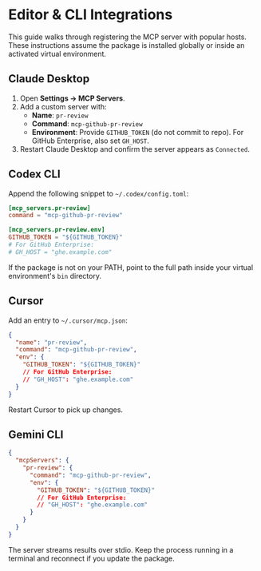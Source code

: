 # Editor & CLI Integrations

This guide walks through registering the MCP server with popular hosts. These instructions assume the package is installed globally or inside an activated virtual environment.

## Claude Desktop

1. Open **Settings → MCP Servers**.
2. Add a custom server with:
   - **Name**: `pr-review`
   - **Command**: `mcp-github-pr-review`
   - **Environment**: Provide `GITHUB_TOKEN` (do not commit to repo). For GitHub Enterprise, also set `GH_HOST`.
3. Restart Claude Desktop and confirm the server appears as `Connected`.

## Codex CLI

Append the following snippet to `~/.codex/config.toml`:

```toml
[mcp_servers.pr-review]
command = "mcp-github-pr-review"

[mcp_servers.pr-review.env]
GITHUB_TOKEN = "${GITHUB_TOKEN}"
# For GitHub Enterprise:
# GH_HOST = "ghe.example.com"
```

If the package is not on your PATH, point to the full path inside your virtual environment's `bin` directory.

## Cursor

Add an entry to `~/.cursor/mcp.json`:

```json
{
  "name": "pr-review",
  "command": "mcp-github-pr-review",
  "env": {
    "GITHUB_TOKEN": "${GITHUB_TOKEN}"
    // For GitHub Enterprise:
    // "GH_HOST": "ghe.example.com"
  }
}
```

Restart Cursor to pick up changes.

## Gemini CLI

```json
{
  "mcpServers": {
    "pr-review": {
      "command": "mcp-github-pr-review",
      "env": {
        "GITHUB_TOKEN": "${GITHUB_TOKEN}"
        // For GitHub Enterprise:
        // "GH_HOST": "ghe.example.com"
      }
    }
  }
}
```

The server streams results over stdio. Keep the process running in a terminal and reconnect if you update the package.
